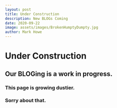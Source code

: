 ```yaml
---
layout: post
title: Under Construction
description: New BLOGs Coming
date: 2020-09-22
image: assets/images/BrokenHumptyDumpty.jpg
author: Mark Howe
---
```


# Under Construction
## Our BLOGing is a work in progress.
### This page is growing dustier.
### Sorry about that. 